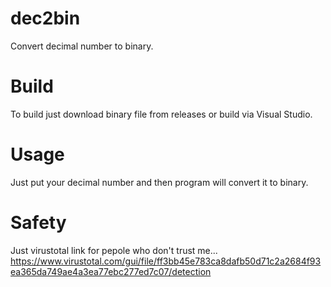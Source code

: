 # dec2bin
Convert decimal number to binary.
# Build
To build just download binary file from releases or build via Visual Studio.
# Usage
Just put your decimal number and then program will convert it to binary.
# Safety
Just virustotal link for pepole who don't trust me... https://www.virustotal.com/gui/file/ff3bb45e783ca8dafb50d71c2a2684f93ea365da749ae4a3ea77ebc277ed7c07/detection
